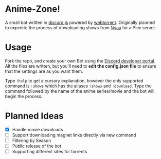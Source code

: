 # Anime-Zone!
A small bot written in [discord.js](https://discord.js.org/#/) powered by [webtorrent](https://github.com/webtorrent/webtorrent). Originally planned to expedite the process of downloading shows from [Nyaa](https://nyaa.si/) for a Plex server.

# Usage
Fork the repo, and create your own Bot using the [Discord developer portal](https://discord.com/developers/applications). All the files are written, but you'll need to **edit the config.json file** to ensure that the settings are as you want them.

Type `!help` to get a cursory explanation, however the only supported command is `!shows` which has the aliases `!shows` and `!download`. Type the command followed by the name of the anime series/movie and the bot will begin the process.

# Planned Ideas
- [x] Handle movie downloads
- [ ] Support downloading magnet links directly via new command
- [ ] Filtering by Season
- [ ] Public release of the bot
- [ ] Supporting different sites for torrents